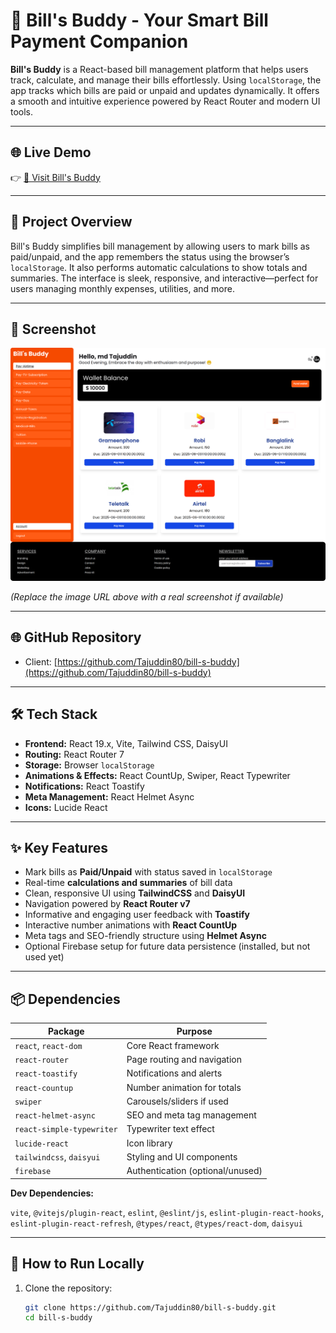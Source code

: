 # 💸 Bill's Buddy - Your Smart Bill Payment Companion

**Bill's Buddy** is a React-based bill management platform that helps users track, calculate, and manage their bills effortlessly. Using `localStorage`, the app tracks which bills are paid or unpaid and updates dynamically. It offers a smooth and intuitive experience powered by React Router and modern UI tools.

---

## 🌐 Live Demo

👉 [🚀 Visit Bill's Buddy](https://bill-s-buddy.web.app/)  

---

## 🌟 Project Overview

Bill's Buddy simplifies bill management by allowing users to mark bills as paid/unpaid, and the app remembers the status using the browser’s `localStorage`. It also performs automatic calculations to show totals and summaries. The interface is sleek, responsive, and interactive—perfect for users managing monthly expenses, utilities, and more.

---

## 📸 Screenshot

<img src="https://github.com/Tajuddin80/Bill-s-Buddy/blob/main/bill-s-buddy.web.app_home_Pay-Airtime.png" alt="Bill's Buddy Screenshot" />

*(Replace the image URL above with a real screenshot if available)*

---

## 🌐 GitHub Repository

- Client: [https://github.com/Tajuddin80/bill-s-buddy](https://github.com/Tajuddin80/bill-s-buddy)

---

## 🛠 Tech Stack

- **Frontend:** React 19.x, Vite, Tailwind CSS, DaisyUI  
- **Routing:** React Router 7  
- **Storage:** Browser `localStorage`  
- **Animations & Effects:** React CountUp, Swiper, React Typewriter  
- **Notifications:** React Toastify  
- **Meta Management:** React Helmet Async  
- **Icons:** Lucide React  

---

## ✨ Key Features

- Mark bills as **Paid/Unpaid** with status saved in `localStorage`  
- Real-time **calculations and summaries** of bill data  
- Clean, responsive UI using **TailwindCSS** and **DaisyUI**  
- Navigation powered by **React Router v7**  
- Informative and engaging user feedback with **Toastify**  
- Interactive number animations with **React CountUp**  
- Meta tags and SEO-friendly structure using **Helmet Async**  
- Optional Firebase setup for future data persistence (installed, but not used yet)

---

## 📦 Dependencies

| Package                      | Purpose                          |
|------------------------------|----------------------------------|
| `react`, `react-dom`         | Core React framework              |
| `react-router`               | Page routing and navigation       |
| `react-toastify`             | Notifications and alerts          |
| `react-countup`              | Number animation for totals       |
| `swiper`                     | Carousels/sliders if used         |
| `react-helmet-async`         | SEO and meta tag management       |
| `react-simple-typewriter`    | Typewriter text effect            |
| `lucide-react`               | Icon library                      |
| `tailwindcss`, `daisyui`     | Styling and UI components         |
| `firebase`                   | Authentication (optional/unused) |

**Dev Dependencies:**

`vite`, `@vitejs/plugin-react`, `eslint`, `@eslint/js`, `eslint-plugin-react-hooks`, `eslint-plugin-react-refresh`, `@types/react`, `@types/react-dom`, `daisyui`

---

## 🚀 How to Run Locally

1. Clone the repository:

   ```bash
   git clone https://github.com/Tajuddin80/bill-s-buddy.git
   cd bill-s-buddy
